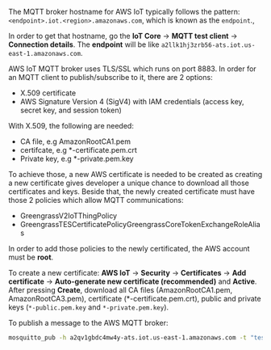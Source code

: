 The MQTT broker hostname for AWS IoT typically follows the pattern: ``<endpoint>.iot.<region>.amazonaws.com``, which is known as the ``endpoint``.,

In order to get that hostname, go the **IoT Core** -> **MQTT test client** -> **Connection details**. The **endpoint** will be like ``a2llk1hj3zrb56-ats.iot.us-east-1.amazonaws.com``.

AWS IoT MQTT broker uses TLS/SSL which runs on port 8883. In order for an MQTT client to publish/subscribe to it, there are 2 options: 
* X.509 certificate
* AWS Signature Version 4 (SigV4) with IAM credentials (access key, secret key, and session token) 

With X.509, the following are needed:
* CA file, e.g AmazonRootCA1.pem
* certifcate, e.g *-certificate.pem.crt 
* Private key, e.g *-private.pem.key

To achieve those, a new AWS certificate is needed to be created as creating a new certificate gives developer a unique chance to download all those certificates and keys. Beside that, the newly created certificate must have those 2 policies which allow MQTT communications:
* 	GreengrassV2IoTThingPolicy
* 	GreengrassTESCertificatePolicyGreengrassCoreTokenExchangeRoleAlias

In order to add those policies to the newly certificated, the AWS account must be **root**. 

To create a new certificate: **AWS IoT** -> **Security** -> **Certificates** -> **Add certificate** -> **Auto-generate new certificate (recommended)** and **Active**. After pressing **Create**, download all CA files (AmazonRootCA1.pem, AmazonRootCA3.pem), certificate (*-certificate.pem.crt), public and private keys (``*-public.pem.key`` and ``*-private.pem.key``).

To publish a message to the AWS MQTT broker:
```sh
mosquitto_pub -h a2qv1gbdc4mw4y-ats.iot.us-east-1.amazonaws.com -t "test_local_mqtt" -m "{}" --cert a7115d2093da32bf2877762b7c65bd701af9271f5671dec4f3122859a509d4e8-certificate.pem.crt --cafile AmazonRootCA1.pem --key a7115d2093da32bf2877762b7c65bd701af9271f5671dec4f3122859a509d4e8-private.pem.key -p 8883
```
